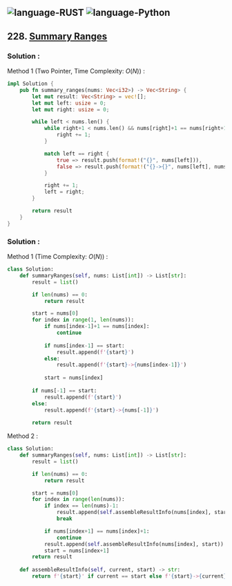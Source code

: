 ![language-RUST](https://img.shields.io/badge/RUST-8d4004?style=for-the-badge&logo=RUST)
![language-Python](https://img.shields.io/badge/Python-ffd43b?style=for-the-badge&logo=PYTHON)
---

## 228. [Summary Ranges](https://leetcode.com/problems/summary-ranges)

### Solution :

Method 1 (Two Pointer, Time Complexity: $O(N)$) :
```rust
impl Solution {
    pub fn summary_ranges(nums: Vec<i32>) -> Vec<String> {
        let mut result: Vec<String> = vec![];
        let mut left: usize = 0;
        let mut right: usize = 0;

        while left < nums.len() {
            while right+1 < nums.len() && nums[right]+1 == nums[right+1] {
                right += 1;
            }

            match left == right {
                true => result.push(format!("{}", nums[left])),
                false => result.push(format!("{}->{}", nums[left], nums[right])),
            }

            right += 1;
            left = right;
        }

        return result
    }
}
```

### Solution :

Method 1 (Time Complexity: $O(N)$) :
```python
class Solution:
    def summaryRanges(self, nums: List[int]) -> List[str]:
        result = list()

        if len(nums) == 0:
            return result

        start = nums[0]
        for index in range(1, len(nums)):
            if nums[index-1]+1 == nums[index]:
                continue
            
            if nums[index-1] == start:
                result.append(f'{start}')
            else:
                result.append(f'{start}->{nums[index-1]}')
            
            start = nums[index]
        
        if nums[-1] == start:
            result.append(f'{start}')
        else:
            result.append(f'{start}->{nums[-1]}')
        
        return result
```

Method 2 :
```python
class Solution:
    def summaryRanges(self, nums: List[int]) -> List[str]:
        result = list()

        if len(nums) == 0:
            return result

        start = nums[0]
        for index in range(len(nums)):
            if index == len(nums)-1:
                result.append(self.assembleResultInfo(nums[index], start))
                break

            if nums[index+1] == nums[index]+1:
                continue
            result.append(self.assembleResultInfo(nums[index], start))
            start = nums[index+1]
        return result
    
    def assembleResultInfo(self, current, start) -> str:
        return f'{start}' if current == start else f'{start}->{current}'
```
